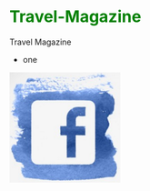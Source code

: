 <h1 style="color:green;"> Travel-Magazine</h1>
Travel Magazine

<ul>
<li> one </li>
</ul>

<a href = "http://217.199.187.67/travelmagazine.com/"  target = "_blank"><img src = "images/facebook.PNG"> </a>


